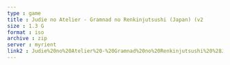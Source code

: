 ```yaml
---
type : game
title : Judie no Atelier - Gramnad no Renkinjutsushi (Japan) (v2
size : 1.3 G
format : iso
archive : zip
server : myrient
link2 : Judie%20no%20Atelier%20-%20Gramnad%20no%20Renkinjutsushi%20%28Japan%29%20%28v2.01%29
---
```

